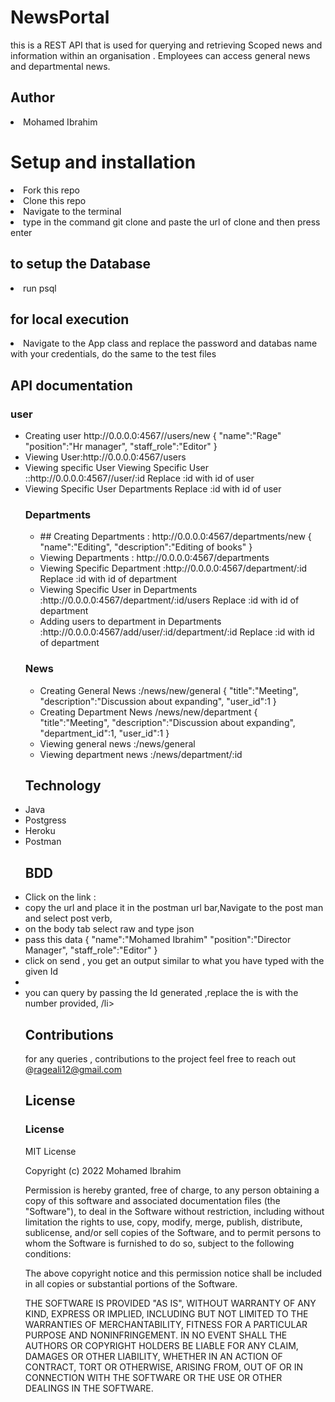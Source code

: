 # NewsPortal
this is a REST API that is used for querying and retrieving Scoped news and information within an organisation . Employees can access general news and departmental news.

## Author
<li> Mohamed Ibrahim</li>

# Setup and installation 
<li>Fork this repo</li>
<li>Clone this repo</li>
<li>Navigate to the terminal</li>
<li>type in the command git clone and paste the url of clone and then press enter</li>

## to setup the Database
<li>run psql<create.sql</li>

## for local execution</li>
<li>Navigate to the App class and replace the password and databas name with your credentials, do the same to the test files</li>

## API documentation
### user
<ul>
<li>Creating user http://0.0.0.0:4567//users/new
{
"name":"Rage"
"position":"Hr manager",
"staff_role":"Editor"
}</li>
<li>Viewing User:http://0.0.0.0:4567/users </li>
<li>Viewing specific User Viewing Specific User ::http://0.0.0.0:4567//user/:id
     Replace :id with id of user
<li>Viewing Specific User Departments 
Replace :id with id  of user</li>  

### Departments
<ul>
<li>
## Creating Departments : http://0.0.0.0:4567/departments/new
{
"name":"Editing",
"description":"Editing of books"
}</li>
<li>Viewing Departments : http://0.0.0.0:4567/departments</li>
<li>Viewing Specific Department :http://0.0.0.0:4567/department/:id
Replace :id with id of department</li>
<li>Viewing Specific User in Departments :http://0.0.0.0:4567/department/:id/users
Replace :id with id of department</li>
<li>Adding users to department in Departments :http://0.0.0.0:4567/add/user/:id/department/:id
Replace :id with id of department</li>
</ul>

### News
<ul>
<li>Creating General News :/news/new/general
{
"title":"Meeting",
"description":"Discussion about expanding",
"user_id":1
}</li>
<li>Creating Department News /news/new/department
{
"title":"Meeting",
"description":"Discussion about expanding",
"department_id":1,
"user_id":1
}
</li>
<li>Viewing general news :/news/general </li>
<li>Viewing department news :/news/department/:id </li>
</ul>
 
 ## Technology
 <li>Java</li>
 <li>Postgress</li>
 <li>Heroku</li>
 <li>Postman</li>
 
 ## BDD
  <li>Click on the link :  </li>
  <li>copy the url  and place it in the postman url bar,Navigate to the post man and select post verb, </li>
  <li>on the body  tab select raw and  type json </li>
  <li>pass this data
{
"name":"Mohamed Ibrahim"
"position":"Director Manager",
"staff_role":"Editor"
}
  </li>
<li>click on send , you get an output similar to what you have typed with the  given Id</li>
<li></li>
<li>you can query by passing the Id generated ,replace the is with the number provided, /li>

## Contributions
for any queries , contributions to the project feel free to reach out  @rageali12@gmail.com
 
## License
### License

MIT License

Copyright (c) 2022 Mohamed Ibrahim

Permission is hereby granted, free of charge, to any person obtaining a copy
of this software and associated documentation files (the "Software"), to deal
in the Software without restriction, including without limitation the rights
to use, copy, modify, merge, publish, distribute, sublicense, and/or sell
copies of the Software, and to permit persons to whom the Software is
furnished to do so, subject to the following conditions:

The above copyright notice and this permission notice shall be included in all
copies or substantial portions of the Software.

THE SOFTWARE IS PROVIDED "AS IS", WITHOUT WARRANTY OF ANY KIND, EXPRESS OR
IMPLIED, INCLUDING BUT NOT LIMITED TO THE WARRANTIES OF MERCHANTABILITY,
FITNESS FOR A PARTICULAR PURPOSE AND NONINFRINGEMENT. IN NO EVENT SHALL THE
AUTHORS OR COPYRIGHT HOLDERS BE LIABLE FOR ANY CLAIM, DAMAGES OR OTHER
LIABILITY, WHETHER IN AN ACTION OF CONTRACT, TORT OR OTHERWISE, ARISING FROM,
OUT OF OR IN CONNECTION WITH THE SOFTWARE OR THE USE OR OTHER DEALINGS IN THE
SOFTWARE.


  
  
  






